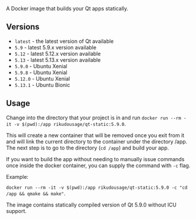 A Docker image that builds your Qt apps statically.

## Versions

- `latest` - the latest version of Qt available
- `5.9` - latest 5.9.x version available
- `5.12` - latest 5.12.x version available
- `5.13` - latest 5.13.x version available
- `5.9.0` - Ubuntu Xenial
- `5.9.8` - Ubuntu Xenial
- `5.12.0` - Ubuntu Xenial
- `5.13.1` - Ubuntu Bionic

## Usage

Change into the directory that your project is in and run
`docker run --rm -it -v $(pwd):/app rikudousage/qt-static:5.9.0`.

This will create a new container that will be removed once you
exit from it and will link the current directory to the container
under the directory /app. The next step is to go to the directory
(`cd /app`) and build your app.

If you want to build the app without needing to manually issue
commands once inside the docker container, you can supply the 
command with `-c` flag.

Example:

`docker run --rm -it -v $(pwd):/app rikudousage/qt-static:5.9.0 -c
"cd /app && qmake && make"`.

The image contains statically compiled version of Qt 5.9.0 without
ICU support.
